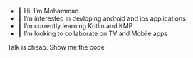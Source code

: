 - 👋 Hi, I’m Mohammad
- 👀 I’m interested in devloping android and ios applications
- 🌱 I’m currently learning Kotlin and KMP
- 💞️ I’m looking to collaborate on TV and Mobile apps

Talk is cheap. Show me the code

<!---
bingbong0098/bingbong0098 is a ✨ special ✨ repository because its `README.md` (this file) appears on your GitHub profile.
You can click the Preview link to take a look at your changes.
--->
